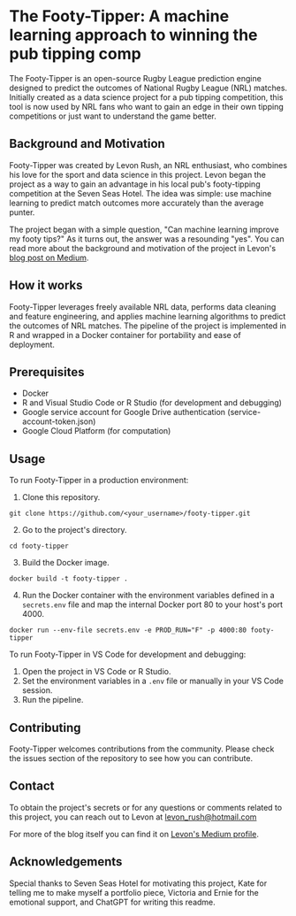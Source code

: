 # The Footy-Tipper: A machine learning approach to winning the pub tipping comp

The Footy-Tipper is an open-source Rugby League prediction engine designed to predict the outcomes of National Rugby League (NRL) matches. Initially created as a data science project for a pub tipping competition, this tool is now used by NRL fans who want to gain an edge in their own tipping competitions or just want to understand the game better.

## Background and Motivation

Footy-Tipper was created by Levon Rush, an NRL enthusiast, who combines his love for the sport and data science in this project. Levon began the project as a way to gain an advantage in his local pub's footy-tipping competition at the Seven Seas Hotel. The idea was simple: use machine learning to predict match outcomes more accurately than the average punter.

The project began with a simple question, "Can machine learning improve my footy tips?" As it turns out, the answer was a resounding "yes". You can read more about the background and motivation of the project in Levon's [blog post on Medium](https://medium.com/@levonrush/the-footy-tipper-a-machine-learning-approach-to-winning-the-pub-tipping-comp-dc07a7325292).

## How it works

Footy-Tipper leverages freely available NRL data, performs data cleaning and feature engineering, and applies machine learning algorithms to predict the outcomes of NRL matches. The pipeline of the project is implemented in R and wrapped in a Docker container for portability and ease of deployment.

## Prerequisites

- Docker
- R and Visual Studio Code or R Studio (for development and debugging)
- Google service account for Google Drive authentication (service-account-token.json)
- Google Cloud Platform (for computation)

## Usage

To run Footy-Tipper in a production environment:

1. Clone this repository.
```
git clone https://github.com/<your_username>/footy-tipper.git
```

2. Go to the project's directory.
```
cd footy-tipper
```

3. Build the Docker image.
```
docker build -t footy-tipper .
```

4. Run the Docker container with the environment variables defined in a `secrets.env` file and map the internal Docker port 80 to your host's port 4000.
```
docker run --env-file secrets.env -e PROD_RUN="F" -p 4000:80 footy-tipper
```

To run Footy-Tipper in VS Code for development and debugging:

1. Open the project in VS Code or R Studio.
2. Set the environment variables in a `.env` file or manually in your VS Code session.
3. Run the pipeline.

## Contributing

Footy-Tipper welcomes contributions from the community. Please check the issues section of the repository to see how you can contribute.

## Contact

To obtain the project's secrets or for any questions or comments related to this project, you can reach out to Levon at levon_rush@hotmail.com

For more of the blog itself you can find it on [Levon's Medium profile](https://medium.com/@levonrush).

## Acknowledgements
Special thanks to Seven Seas Hotel for motivating this project, Kate for telling me to make myself a portfolio piece, Victoria and Ernie for the emotional support, and ChatGPT for writing this readme.
